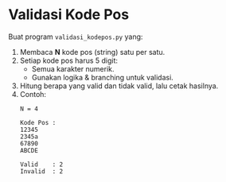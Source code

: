 # Validasi Kode Pos

Buat program `validasi_kodepos.py` yang:

1. Membaca **N** kode pos (string) satu per satu.
2. Setiap kode pos harus 5 digit:
    * Semua karakter numerik.
    * Gunakan logika & branching untuk validasi.
3. Hitung berapa yang valid dan tidak valid, lalu cetak hasilnya.
4. Contoh:
    ```log
    N = 4

    Kode Pos :
    12345
    2345a
    67890
    ABCDE

    Valid    : 2
    Invalid  : 2
    ```
